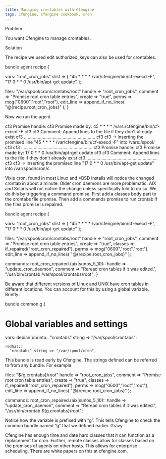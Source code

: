 ```yaml
---
title: Managing crontables with Cfengine
tags: cfengine, cfengine cookbook, cron
---
```


Problem

You want Cfengine to manage crontables.

Solution

The recipe we used edit authorized_keys can also be used for crontables.

bundle agent recipe {

  vars:
    "root_cron_jobs" slist => { 
      "45 * * * * /var/cfengine/bin/cf-execd -F",
      "17 0 * * 0 /usr/bin/apt-get update"
    };

  files:
    "/var/spool/cron/crontabs/root"
      handle => "root_cron_jobs",
      comment => "Promise root cron table entries",
      create => "true",
      perms => mog("0600","root","root"),
      edit_line => append_if_no_lines( "@{recipe.root_cron_jobs}" );
}

Now we run the agent.

cf3     Promise handle: 
cf3     Promise made by: 45 * * * * /vars:/cfengine/bin/cf-execd -F
cf3 
cf3     Comment:  Append lines to the file if they don't already exist
cf3     .........................................................
cf3 
cf3  -> Inserting the promised line "45 * * * *
/var/cfengine/bin/cf-execd -F" into /vars:/spool/
cf3 
cf3     .........................................................
cf3     Promise handle: 
cf3     Promise made by: 17 0 * * 0 /usr/bin/apt-get update
cf3 
cf3     Comment:  Append lines to the file if they don't already exist
cf3     .........................................................
cf3 
cf3  -> Inserting the promised line "17 0 * * 0 /usr/bin/apt-get update"
into /var/spool/cron/c

Vixie cron, found in most Linux and *BSD installs will notice the changed crontab in about a minute. Older cron daemons are more problematic. AIX and Solaris will not notice the change unless specifically told to do so. We do this by triggering a command promise. First add a classes body part to the crontabs file promise. Then add a commands promise to run crontab if the files promise is repaired.

bundle agent recipe {

  vars:
    "root_cron_jobs" slist => { 
      "45 * * * * /var/cfengine/bin/cf-execd -F",
      "17 0 * * 0 /usr/bin/apt-get update"
    };

  files:
    "/var/spool/cron/crontabs/root"
      handle => "root_cron_jobs",
      comment => "Promise root cron table entries",
      create => "true",
      classes => if_repaired("root_cron_repaired"),
      perms => mog("0600","root","root"),
      edit_line => append_if_no_lines( "@{recipe.root_cron_jobs}" );

  commands:
    root_cron_repaired.(aix|sunos_5_10)::
      handle => "update_cron_daemon",
      comment => "Reread cron tables if it was edited.",
      "/usr/bin/crontab /var/spool/crontabs/root";
}

Be aware that different versions of Linux and UNIX have cron tables in different locations. You can account for this by using a global variable. Briefly:

bundle common g {
# Global variables and settings

  vars:
    debian|ubuntu::
      "crontabs" string => "/var/spool/crontabs";

    redhat::
      "crontabs" string => "/var/spool/cron",

This bundle is read early by Cfengine. The strings defined can be referred to from any bundle. For example

  files:
    "${g.crontabs}/root"
      handle => "root_cron_jobs",
      comment => "Promise root cron table entries",
      create => "true",
      classes => if_repaired("root_cron_repaired"),
      perms => mog("0600","root","root"),
      edit_line => append_if_no_lines( "@{recipe.root_cron_jobs}" );

  commands:
    root_cron_repaired.(aix|sunos_5_10)::
      handle => "update_cron_daemon",
      comment => "Reread cron tables if it was edited.",
      "/usr/bin/crontab ${g.crontabs}/root";

Notice how the variable is prefixed with “g”. This tells Cfengine to check the common bundle named “g” that we defined earlier.
Gravy

Cfengine has enough time and date hard classes that it can function as a replacement for cron. Further, remote classes allow for classes based on the promises of agents on other hosts. This allows for enterprise scheduling. There are white papers on this at cfengine.com.

